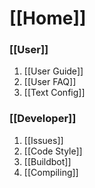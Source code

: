 # [[Home]]

### [[User]]

1. [[User Guide]]
2. [[User FAQ]]
3. [[Text Config]]

### [[Developer]]

1. [[Issues]]
2. [[Code Style]]
3. [[Buildbot]]
4. [[Compiling]]
